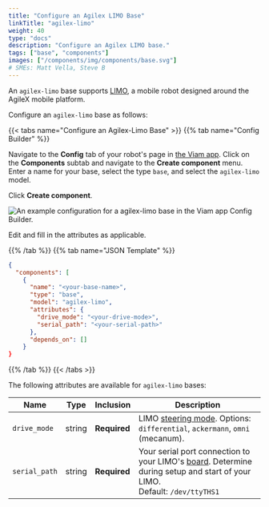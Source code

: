 ```yaml
---
title: "Configure an Agilex LIMO Base"
linkTitle: "agilex-limo"
weight: 40
type: "docs"
description: "Configure an Agilex LIMO base."
tags: ["base", "components"]
images: ["/components/img/components/base.svg"]
# SMEs: Matt Vella, Steve B
---
```


An `agilex-limo` base supports [LIMO](https://global.agilex.ai/products/limo), a mobile robot designed around the AgileX mobile platform.

Configure an `agilex-limo` base as follows:

{{< tabs name="Configure an Agilex-Limo Base" >}}
{{% tab name="Config Builder" %}}

Navigate to the **Config** tab of your robot's page in [the Viam app](https://app.viam.com).
Click on the **Components** subtab and navigate to the **Create component** menu.
Enter a name for your base, select the type `base`, and select the `agilex-limo` model.

Click **Create component**.

![An example configuration for a agilex-limo base in the Viam app Config Builder.](../img/agilex-limo-ui-config.png)

Edit and fill in the attributes as applicable.

{{% /tab %}}
{{% tab name="JSON Template" %}}

```json {class="line-numbers linkable-line-numbers"}
{
  "components": [
    {
      "name": "<your-base-name>",
      "type": "base",
      "model": "agilex-limo",
      "attributes": {
        "drive_mode": "<your-drive-mode>",
        "serial_path": "<your-serial-path>"
      },
      "depends_on": []
    }
}
```

{{% /tab %}}
{{< /tabs >}}

The following attributes are available for `agilex-limo` bases:

| Name | Type | Inclusion | Description |
| ---- | ---- | --------- | ----------- |
| `drive_mode` | string | **Required** | LIMO [steering mode](https://docs.trossenrobotics.com/agilex_limo_docs/operation/steering_modes.html#switching-steering-modes). Options: `differential`, `ackermann`, `omni` (mecanum). |
| `serial_path` | string | **Required** | Your serial port connection to your LIMO's [board](../../board/). Determine during setup and start of your LIMO. <br> Default: `/dev/ttyTHS1` |
